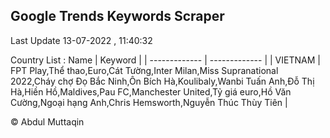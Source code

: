 

## Google Trends Keywords Scraper 
 
Last Update 13-07-2022 , 11:40:32

Country List :
 Name  | Keyword |
| ------------- | ------------- |
| VIETNAM | FPT Play,Thể thao,Euro,Cát Tường,Inter Milan,Miss Supranational 2022,Cháy chợ Đọ Bắc Ninh,Ôn Bích Hà,Koulibaly,Wanbi Tuấn Anh,Đỗ Thị Hà,Hiền Hồ,Maldives,Pau FC,Manchester United,Tỷ giá euro,Hồ Văn Cường,Ngoại hạng Anh,Chris Hemsworth,Nguyễn Thúc Thùy Tiên |



© Abdul Muttaqin 
